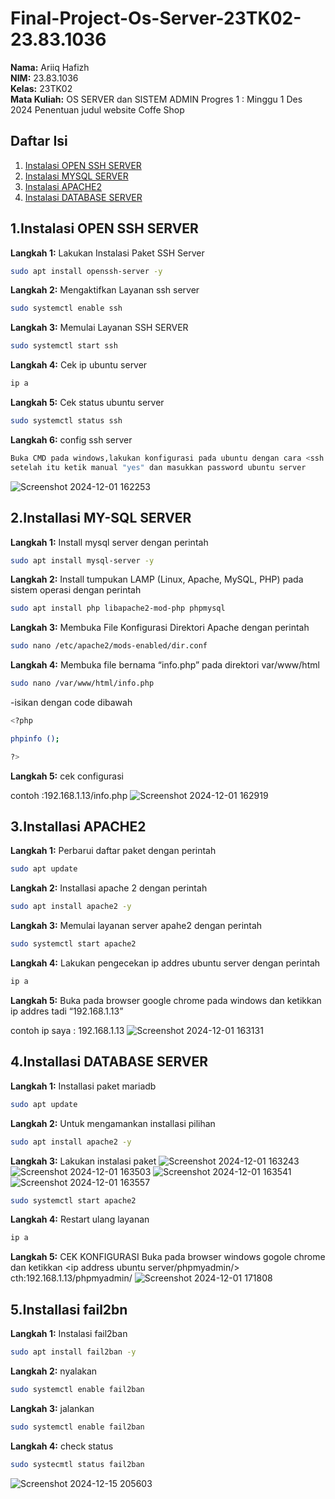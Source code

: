 # Final-Project-Os-Server-23TK02-23.83.1036
**Nama:** Ariiq Hafizh  
**NIM:** 23.83.1036  
**Kelas:** 23TK02  
**Mata Kuliah:** OS SERVER dan SISTEM ADMIN 
Progres 1 : Minggu 1 Des 2024 Penentuan judul website Coffe Shop

## Daftar Isi
1. [Instalasi OPEN SSH SERVER](#1-instalasi-open-ssh-server)
2. [Instalasi MYSQL SERVER](#2-instalasi-mysql-server)
3. [Instalasi APACHE2](#3-instalasi-apache2)
4. [Instalasi DATABASE SERVER](#4-instalasi-database-server)


## 1.Instalasi OPEN SSH SERVER
**Langkah 1:** Lakukan Instalasi Paket SSH Server
```bash
sudo apt install openssh-server -y
```
**Langkah 2:** Mengaktifkan Layanan ssh server
```bash
sudo systemctl enable ssh
```
**Langkah 3:** Memulai Layanan SSH SERVER
```bash
sudo systemctl start ssh
```
**Langkah 4:** Cek ip ubuntu server
```bash
ip a
```
**Langkah 5:** Cek status ubuntu server
```bash
sudo systemctl status ssh
```
**Langkah 6:** config ssh server
```bash
Buka CMD pada windows,lakukan konfigurasi pada ubuntu dengan cara <ssh username ubuntu@ip address ubuntu server> contoh:ssh hilmiserver@192.168.1.3
setelah itu ketik manual "yes" dan masukkan password ubuntu server
```
![Screenshot 2024-12-01 162253](https://github.com/user-attachments/assets/6c07cc9e-b9a9-42cc-ac4d-c2944f85a11e)


## 2.Installasi MY-SQL SERVER
**Langkah 1:** Install mysql server dengan perintah
```bash
sudo apt install mysql-server -y
```
**Langkah 2:** Install tumpukan LAMP (Linux, Apache, MySQL, PHP) pada sistem operasi dengan perintah
```bash
sudo apt install php libapache2-mod-php phpmysql
```
**Langkah 3:** Membuka File Konfigurasi Direktori Apache dengan perintah
```bash
sudo nano /etc/apache2/mods-enabled/dir.conf
```
**Langkah 4:** Membuka file bernama “info.php” pada direktori var/www/html
```bash
sudo nano /var/www/html/info.php
```
-isikan dengan code dibawah
```bash
<?php

phpinfo ();

?>
```
**Langkah 5:** cek configurasi

contoh :192.168.1.13/info.php
![Screenshot 2024-12-01 162919](https://github.com/user-attachments/assets/0bfbfc72-f180-4414-90bf-4aad8b833412)

## 3.Installasi APACHE2
**Langkah 1:** Perbarui daftar paket dengan perintah
```bash
sudo apt update
```
**Langkah 2:** Installasi apache 2 dengan perintah
```bash
sudo apt install apache2 -y
```
**Langkah 3:** Memulai layanan server apahe2 dengan perintah
```bash
sudo systemctl start apache2
```
**Langkah 4:** Lakukan pengecekan ip addres ubuntu server dengan perintah
```bash
ip a
```
**Langkah 5:** Buka pada browser google chrome pada windows dan ketikkan ip addres tadi “192.168.1.13”


contoh ip saya : 192.168.1.13
![Screenshot 2024-12-01 163131](https://github.com/user-attachments/assets/aeeb7b73-f217-466d-aeef-7102390b68f6)

## 4.Installasi DATABASE SERVER
**Langkah 1:** Installasi paket mariadb
```bash
sudo apt update
```
**Langkah 2:** Untuk mengamankan installasi pilihan
```bash
sudo apt install apache2 -y
```
**Langkah 3:** Lakukan instalasi paket
![Screenshot 2024-12-01 163243](https://github.com/user-attachments/assets/b76c67db-137c-496f-a956-bfea6eef03cb)
![Screenshot 2024-12-01 163503](https://github.com/user-attachments/assets/5d17d87f-fb12-4e77-a1ba-ac711a32b41a)
![Screenshot 2024-12-01 163541](https://github.com/user-attachments/assets/4cb885c4-d2b8-4ada-ad8d-a383d59a13f4)
![Screenshot 2024-12-01 163557](https://github.com/user-attachments/assets/fe008325-bab0-4584-b228-5378e09bec08)

```bash
sudo systemctl start apache2
```
**Langkah 4:** Restart ulang layanan
```bash
ip a
```
**Langkah 5:** CEK KONFIGURASI Buka pada browser windows gogole chrome dan ketikkan <ip address ubuntu server/phpmyadmin/> cth:192.168.1.13/phpmyadmin/
![Screenshot 2024-12-01 171808](https://github.com/user-attachments/assets/6e3ae4ed-e01b-480e-8393-77a8f9e8b7cd)

## 5.Installasi fail2bn
**Langkah 1:** Instalasi fail2ban
```bash
sudo apt install fail2ban -y
```
**Langkah 2:** nyalakan 
```bash
sudo systemctl enable fail2ban
```
**Langkah 3:** jalankan
```bash
sudo systemctl enable fail2ban
```
**Langkah 4:** check status
```bash
sudo systecmtl status fail2ban
```
![Screenshot 2024-12-15 205603](https://github.com/user-attachments/assets/b034640c-b2fe-45f3-a5aa-adf3cd050a50)


